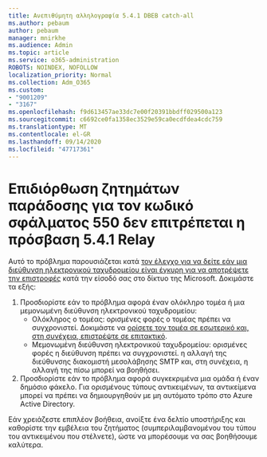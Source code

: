 ```yaml
---
title: Ανεπιθύμητη αλληλογραφία 5.4.1 DBEB catch-all
ms.author: pebaum
author: pebaum
manager: mnirkhe
ms.audience: Admin
ms.topic: article
ms.service: o365-administration
ROBOTS: NOINDEX, NOFOLLOW
localization_priority: Normal
ms.collection: Adm_O365
ms.custom:
- "9001209"
- "3167"
ms.openlocfilehash: f9d613457ae33dc7e00f20391bbdff029500a123
ms.sourcegitcommit: c6692ce0fa1358ec3529e59ca0ecdfdea4cdc759
ms.translationtype: MT
ms.contentlocale: el-GR
ms.lasthandoff: 09/14/2020
ms.locfileid: "47717361"
---
```

# <a name="fix-delivery-issues-for-error-code-550-541-relay-access-denied"></a>Επιδιόρθωση ζητημάτων παράδοσης για τον κωδικό σφάλματος 550 δεν επιτρέπεται η πρόσβαση 5.4.1 Relay

Αυτό το πρόβλημα παρουσιάζεται κατά [τον έλεγχο για να δείτε εάν μια διεύθυνση ηλεκτρονικού ταχυδρομείου είναι έγκυρη για να αποτρέψετε την επιστροφές](https://docs.microsoft.com/exchange/mail-flow-best-practices/use-directory-based-edge-blocking) κατά την είσοδό σας στο δίκτυο της Microsoft. Δοκιμάστε τα εξής:

1. Προσδιορίστε εάν το πρόβλημα αφορά έναν ολόκληρο τομέα ή μια μεμονωμένη διεύθυνση ηλεκτρονικού ταχυδρομείου:
    - Ολόκληρος ο τομέας: ορισμένες φορές ο τομέας πρέπει να συγχρονιστεί. Δοκιμάστε να [ορίσετε τον τομέα σε εσωτερικό και, στη συνέχεια, επιστρέψτε σε επιτακτικό](https://docs.microsoft.com/exchange/mail-flow-best-practices/manage-accepted-domains/manage-accepted-domains).
    - Μεμονωμένη διεύθυνση ηλεκτρονικού ταχυδρομείου: ορισμένες φορές η διεύθυνση πρέπει να συγχρονιστεί. η αλλαγή της διεύθυνσης διακομιστή μεσολάβησης SMTP και, στη συνέχεια, η αλλαγή της πίσω μπορεί να βοηθήσει.
2. Προσδιορίστε εάν το πρόβλημα αφορά συγκεκριμένα μια ομάδα ή έναν δημόσιο φάκελο. Για ορισμένους τύπους αντικειμένων, τα αντικείμενα μπορεί να πρέπει να δημιουργηθούν με μη αυτόματο τρόπο στο Azure Active Directory.

Εάν χρειάζεστε επιπλέον βοήθεια, ανοίξτε ένα δελτίο υποστήριξης και καθορίστε την εμβέλεια του ζητήματος (συμπεριλαμβανομένου του τύπου του αντικειμένου που στέλνετε), ώστε να μπορέσουμε να σας βοηθήσουμε καλύτερα.